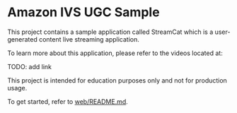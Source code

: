 # Amazon IVS UGC Sample

This project contains a sample application called StreamCat which is a user-generated content live streaming application.

To learn more about this application, please refer to the videos located at:

TODO: add link

This project is intended for education purposes only and not for production usage.

To get started, refer to [web/README.md](web/README.md).
